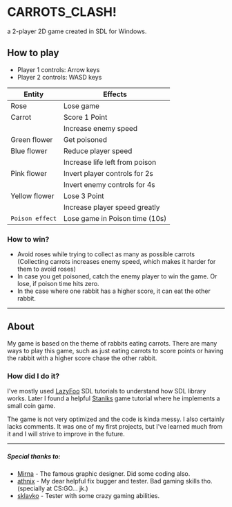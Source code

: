 # CARROTS_CLASH!
a 2-player 2D game created in SDL for Windows. 

## How to play
  - Player 1 controls: Arrow keys
  - Player 2 controls: WASD keys

| Entity        | Effects                        |
| ------------- | ------------------------------ |
| Rose          | Lose game                      |
| Carrot        | Score 1 Point                  |
|               | Increase enemy speed           |
| Green flower  | Get poisoned                   |
| Blue flower   | Reduce player speed            |
|               | Increase life left from poison |
| Pink flower   | Invert player controls for 2s  |
|               | Invert enemy controls for 4s   |
| Yellow flower | Lose 3 Point                   |
|               | Increase player speed greatly  |
|`Poison effect`| Lose game in Poison time (10s) |

### How to win?
- Avoid roses while trying to collect as many as possible carrots (Collecting carrots increases enemy speed, which makes it harder for them to avoid roses)
- In case you get poisoned, catch the enemy player to win the game. Or lose, if poison time hits zero.
- In the case where one rabbit has a higher score, it can eat the other rabbit.

---

## About 
 My game is based on the theme of rabbits eating carrots. There are many ways to play this game, such as just eating carrots to score points or having the rabbit with a higher score chase the other rabbit.
 
### How did I do it?
I've mostly used <a href="http://lazyfoo.net/SDL_tutorials/">LazyFoo</a> SDL tutorials to understand how SDL library works. Later I found a helpful <a href="http://staniks.github.io/">Staniks</a> game tutorial where he implements a small coin game.

The game is not very optimized and the code is kinda messy. I also certainly lacks comments. It was one of my first projects, but I've learned much from it and I will strive to improve in the future.
 
---

##### Special thanks to:
 - <a href="http://sol-myr.deviantart.com/">Mirna</a> - The famous graphic designer. Did some coding also.
 - <a href="https://github.com/athnix/">athnix</a> - My dear helpful fix bugger and tester. Bad gaming skills tho. (specially at CS:GO... jk.)
 - <a href="https://github.com/sklavko/">sklavko</a> - Tester with some crazy gaming abilities.

